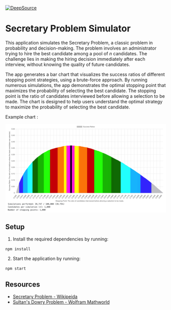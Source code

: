 [![DeepSource](https://app.deepsource.com/gh/jduffey/secretary-problem.svg/?label=active+issues&show_trend=true&token=1mHrnV1gbC7OeUbBaGG4kZxW)](https://app.deepsource.com/gh/jduffey/secretary-problem/?ref=repository-badge)

# Secretary Problem Simulator

This application simulates the Secretary Problem, a classic problem in probability and decision-making. The problem involves an administrator trying to hire the best candidate among a pool of _n_ candidates. The challenge lies in making the hiring decision immediately after each interview, without knowing the quality of future candidates.

The app generates a bar chart that visualizes the success ratios of different stopping point strategies, using a brute-force approach. By running numerous simulations, the app demonstrates the optimal stopping point that maximizes the probability of selecting the best candidate. The stopping point is the ratio of candidates interviewed before allowing a selection to be made. The chart is designed to help users understand the optimal strategy to maximize the probability of selecting the best candidate.

Example chart :

![chart_example](chart_example.png)

## Setup

1. Install the required dependencies by running:

```
npm install
```

2. Start the application by running:

```
npm start
```

## Resources

- [Secretary Problem - Wikipeida](https://en.wikipedia.org/wiki/Secretary_problem)
- [Sultan's Dowry Problem - Wolfram Mathworld](https://mathworld.wolfram.com/SultansDowryProblem.html)